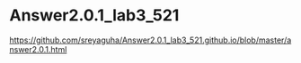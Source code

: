 # Answer2.0.1_lab3_521
https://github.com/sreyaguha/Answer2.0.1_lab3_521.github.io/blob/master/answer2.0.1.html
